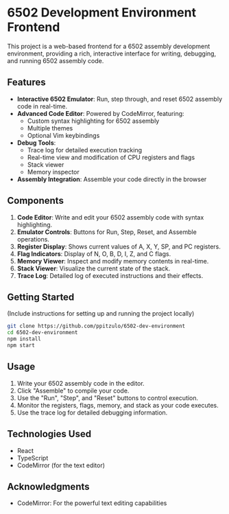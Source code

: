# 6502 Development Environment Frontend

This project is a web-based frontend for a 6502 assembly development environment, providing a rich, interactive interface for writing, debugging, and running 6502 assembly code.

## Features

- **Interactive 6502 Emulator**: Run, step through, and reset 6502 assembly code in real-time.
- **Advanced Code Editor**: Powered by CodeMirror, featuring:
  - Custom syntax highlighting for 6502 assembly
  - Multiple themes
  - Optional Vim keybindings
- **Debug Tools**:
  - Trace log for detailed execution tracking
  - Real-time view and modification of CPU registers and flags
  - Stack viewer
  - Memory inspector
- **Assembly Integration**: Assemble your code directly in the browser

## Components

1. **Code Editor**: Write and edit your 6502 assembly code with syntax highlighting.
2. **Emulator Controls**: Buttons for Run, Step, Reset, and Assemble operations.
3. **Register Display**: Shows current values of A, X, Y, SP, and PC registers.
4. **Flag Indicators**: Display of N, O, B, D, I, Z, and C flags.
5. **Memory Viewer**: Inspect and modify memory contents in real-time.
6. **Stack Viewer**: Visualize the current state of the stack.
7. **Trace Log**: Detailed log of executed instructions and their effects.

## Getting Started

(Include instructions for setting up and running the project locally)

```bash
git clone https://github.com/ppitzulo/6502-dev-environment
cd 6502-dev-environment
npm install
npm start
```

## Usage

1. Write your 6502 assembly code in the editor.
2. Click "Assemble" to compile your code.
3. Use the "Run", "Step", and "Reset" buttons to control execution.
4. Monitor the registers, flags, memory, and stack as your code executes.
5. Use the trace log for detailed debugging information.

## Technologies Used

- React
- TypeScript
- CodeMirror (for the text editor)

## Acknowledgments

- CodeMirror: For the powerful text editing capabilities
